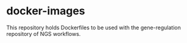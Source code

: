 # docker-images
This repository holds Dockerfiles to be used with the gene-regulation repository of NGS workflows.
